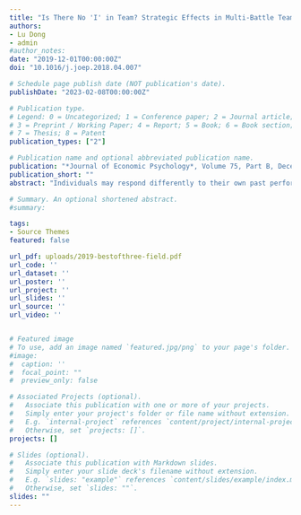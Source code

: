 ```yaml
---
title: "Is There No 'I' in Team? Strategic Effects in Multi-Battle Team Competition"
authors:
- Lu Dong
- admin
#author_notes:
date: "2019-12-01T00:00:00Z"
doi: "10.1016/j.joep.2018.04.007"

# Schedule page publish date (NOT publication's date).
publishDate: "2023-02-08T00:00:00Z"

# Publication type.
# Legend: 0 = Uncategorized; 1 = Conference paper; 2 = Journal article;
# 3 = Preprint / Working Paper; 4 = Report; 5 = Book; 6 = Book section;
# 7 = Thesis; 8 = Patent
publication_types: ["2"]

# Publication name and optional abbreviated publication name.
publication: "*Journal of Economic Psychology*, Volume 75, Part B, December 2019, 102070"
publication_short: ""
abstract: "Individuals may respond differently to their own past performance than to their teammates' performance in a multi-battle competition. Using field data from professional squash team tournaments, we show that while previous individual success begets more success, teammates' past performance has little impact on players' immediate and overall battle performance. It could be argued that players follow the heuristic of doing their best for their teams while at the same time succumbing to a psychological momentum effect, which suggests that responses to their own previous performance depend on the full history of previous battle outcomes. Our analysis, however, cannot reject that players are motivated by a strategic momentum effect, which predicts that responses only depend on the current state of battle outcomes irrespective of its precise realization in history."

# Summary. An optional shortened abstract.
#summary:

tags:
- Source Themes
featured: false

url_pdf: uploads/2019-bestofthree-field.pdf
url_code: ''
url_dataset: ''
url_poster: ''
url_project: ''
url_slides: ''
url_source: ''
url_video: ''


# Featured image
# To use, add an image named `featured.jpg/png` to your page's folder.
#image:
#  caption: ''
#  focal_point: ""
#  preview_only: false

# Associated Projects (optional).
#   Associate this publication with one or more of your projects.
#   Simply enter your project's folder or file name without extension.
#   E.g. `internal-project` references `content/project/internal-project/index.md`.
#   Otherwise, set `projects: []`.
projects: []

# Slides (optional).
#   Associate this publication with Markdown slides.
#   Simply enter your slide deck's filename without extension.
#   E.g. `slides: "example"` references `content/slides/example/index.md`.
#   Otherwise, set `slides: ""`.
slides: ""
---
```

